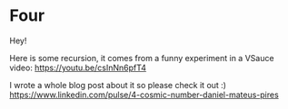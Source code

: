 # Four

Hey!

Here is some recursion, it comes from a funny experiment in a VSauce video: https://youtu.be/csInNn6pfT4

I wrote a whole blog post about it so please check it out :)
https://www.linkedin.com/pulse/4-cosmic-number-daniel-mateus-pires
